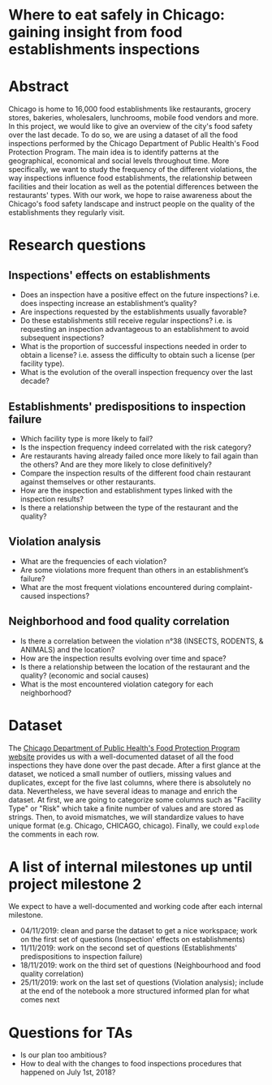 # Where to eat safely in Chicago: gaining insight from food establishments inspections

# Abstract
Chicago is home to 16,000 food establishments like restaurants, grocery stores, bakeries, wholesalers, lunchrooms, mobile food vendors and more. In this project, we would like to give an overview of the city's food safety over the last decade. To do so, we are using a dataset of all the food inspections performed by the Chicago Department of Public Health's Food Protection Program. The main idea is to identify patterns at the geographical, economical and social levels throughout time. More specifically, we want to study the frequency of the different violations, the way inspections influence food establishments, the relationship between facilities and their location as well as the potential differences between the restaurants' types. With our work, we hope to raise awareness about the Chicago's food safety landscape and instruct people on the quality of the establishments they regularly visit.

# Research questions
## Inspections' effects on establishments
- Does an inspection have a positive effect on the future inspections? i.e. does inspecting increase an establishment’s quality?
- Are inspections requested by the establishments usually favorable?
- Do these establishments still receive regular inspections? i.e. is requesting an inspection advantageous to an establishment to avoid subsequent inspections?
- What is the proportion of successful inspections needed in order to obtain a license? i.e. assess the difficulty to obtain such a license (per facility type).
- What is the evolution of the overall inspection frequency over the last decade?

## Establishments' predispositions to inspection failure
- Which facility type is more likely to fail?
- Is the inspection frequency indeed correlated with the risk category?
- Are restaurants having already failed once more likely to fail again than the others? And are they more likely to close definitively?
- Compare the inspection results of the different food chain restaurant against themselves or other restaurants.
- How are the inspection and establishment types linked with the inspection results?
- Is there a relationship between the type of the restaurant and the quality?

## Violation analysis
- What are the frequencies of each violation?
- Are some violations more frequent than others in an establishment’s failure?
- What are the most frequent violations encountered during complaint-caused inspections?

## Neighborhood and food quality correlation
- Is there a correlation between the violation n°38 (INSECTS, RODENTS, & ANIMALS) and the location?
- How are the inspection results evolving over time and space?
- Is there a relationship between the location of the restaurant and the quality? (economic and social causes)
- What is the most encountered violation category for each neighborhood?

# Dataset
The [Chicago Department of Public Health's Food Protection Program website](https://www.kaggle.com/chicago/chicago-food-inspections#food-inspections.csv) provides us with a well-documented dataset of all the food inspections they have done over the past decade. After a first glance at the dataset, we noticed a small number of outliers, missing values and duplicates, except for the five last columns, where there is absolutely no data. Nevertheless, we have several ideas to manage and enrich the dataset. At first, we are going to categorize some columns such as "Facility Type" or "Risk" which take a finite number of values and are stored as strings. Then, to avoid mismatches, we will standardize values to have unique format (e.g. Chicago, CHICAGO, chicago). Finally, we could `explode` the comments in each row.

# A list of internal milestones up until project milestone 2
We expect to have a well-documented and working code after each internal milestone.
- 04/11/2019: clean and parse the dataset to get a nice workspace; work on the first set of questions (Inspection' effects on establishments)
- 11/11/2019: work on the second set of questions (Establishments' predispositions to inspection failure)
- 18/11/2019: work on the third set of questions (Neighbourhood and food quality correlation)
- 25/11/2019: work on the last set of questions (Violation analysis); include at the end of the notebook a more structured informed plan for what comes next

# Questions for TAs
- Is our plan too ambitious?
- How to deal with the changes to food inspections procedures that happened on July 1st, 2018?
